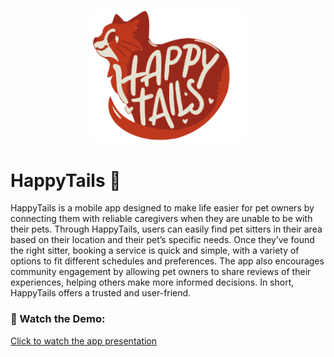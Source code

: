 <p align="center">
  <img src="Logo/logo.svg" alt="HappyTails Logo" width="250"/>
</p>

# HappyTails 🐾

HappyTails is a mobile app designed to make life easier for pet owners by connecting them with reliable caregivers when they are unable to be with their pets. Through HappyTails, users can easily find pet sitters in their area based on their location and their pet’s specific needs. Once they’ve found the right sitter, booking a service is quick and simple, with a variety of options to fit different schedules and preferences. The app also encourages community engagement by allowing pet owners to share reviews of their experiences, helping others make more informed decisions. In short, HappyTails offers a trusted and user-friend.

### 🎥 Watch the Demo:

[Click to watch the app presentation](https://www.youtube.com/watch?v=-nXAoXUZXBo&autoplay=1&loop=1&playlist=FNyESPgQyoM)
